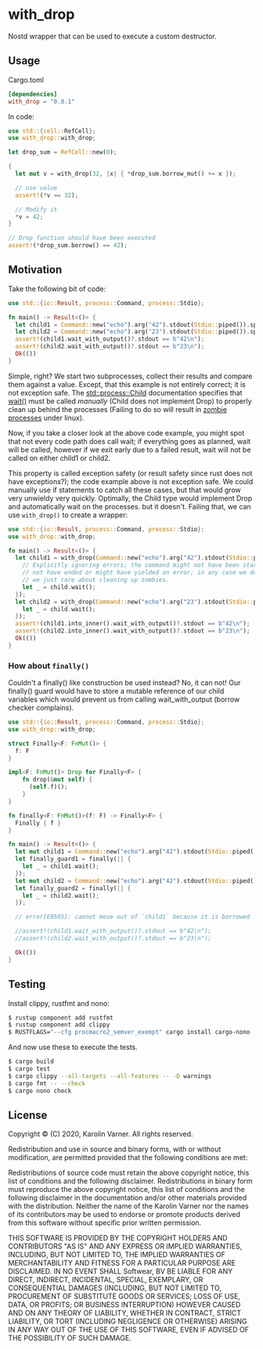 # with_drop

Nostd wrapper that can be used to execute a custom destructor.

## Usage

Cargo.toml

```toml
[dependencies]
with_drop = "0.0.1"
```

In code:

```rust
use std::{cell::RefCell};
use with_drop::with_drop;

let drop_sum = RefCell::new(0);

{
  let mut v = with_drop(32, |x| { *drop_sum.borrow_mut() += x });

  // use value
  assert!(*v == 32);

  // Modify it
  *v = 42;
}

// Drop function should have been executed
assert!(*drop_sum.borrow() == 42);
```

## Motivation

Take the following bit of code:

```rust
use std::{io::Result, process::Command, process::Stdio};

fn main() -> Result<()> {
  let child1 = Command::new("echo").arg("42").stdout(Stdio::piped()).spawn()?;
  let child2 = Command::new("echo").arg("23").stdout(Stdio::piped()).spawn()?;
  assert!(child1.wait_with_output()?.stdout == b"42\n");
  assert!(child2.wait_with_output()?.stdout == b"23\n");
  Ok(())
}
```

Simple, right? We start two subprocesses, collect their results and compare them against a value.
Except, that this example is not entirely correct; it is not exception safe. The [std::process::Child](https://doc.rust-lang.org/std/process/struct.Child.html)
documentation specifies that [wait()](https://doc.rust-lang.org/std/process/struct.Child.html#method.wait)
must be called *manually* (Child does not implement Drop) to properly clean up behind the processes
(Failing to do so will result in [zombie processes](https://en.wikipedia.org/wiki/Zombie_process) under linux).

Now, if you take a closer look at the above code example, you might spot that not every code path does
call wait; if everything goes as planned, wait will be called, however if we exit early due to a failed
result, wait will not be called on either child1 or child2.

This property is called exception safety (or result safety since rust does not have exceptions?); the code example
above is not exception safe. We could manually use if statements to catch all these cases, but that would grow
very unwieldy very quickly. Optimally, the Child type would implement Drop and automatically wait on the processes.
but it doesn't. Failing that, we can use `with_drop()` to create a wrapper:

```rust
use std::{io::Result, process::Command, process::Stdio};
use with_drop::with_drop;

fn main() -> Result<()> {
  let child1 = with_drop(Command::new("echo").arg("42").stdout(Stdio::piped()).spawn()?, |mut child| {
    // Explicitly ignoring errors; the command might not have been started or might
    // not have ended or might have yielded an error; in any case we don't mind because
    // we just care about cleaning up zombies.
    let _ = child.wait();
  });
  let child2 = with_drop(Command::new("echo").arg("23").stdout(Stdio::piped()).spawn()?, |mut child| {
    let _ = child.wait();
  });
  assert!(child1.into_inner().wait_with_output()?.stdout == b"42\n");
  assert!(child2.into_inner().wait_with_output()?.stdout == b"23\n");
  Ok(())
}
```

### How about `finally()`

Couldn't a finally() like construction be used instead? No, it can not!
Our finally() guard would have to store a mutable reference of our child
variables which would prevent us from calling wait_with_output (borrow checker
complains).

```rust
use std::{io::Result, process::Command, process::Stdio};
use with_drop::with_drop;

struct Finally<F: FnMut()> {
  f: F
}

impl<F: FnMut()> Drop for Finally<F> {
    fn drop(&mut self) {
      (self.f)();
    }
}

fn finally<F: FnMut()>(f: F) -> Finally<F> {
  Finally { f }
}

fn main() -> Result<()> {
  let mut child1 = Command::new("echo").arg("42").stdout(Stdio::piped()).spawn()?;
  let finally_guard1 = finally(|| {
    let _ = child1.wait();
  });
  let mut child2 = Command::new("echo").arg("42").stdout(Stdio::piped()).spawn()?;
  let finally_guard2 = finally(|| {
    let _ = child2.wait();
  });

  // error[E0505]: cannot move out of `child1` because it is borrowed

  //assert!(child1.wait_with_output()?.stdout == b"42\n");
  //assert!(child2.wait_with_output()?.stdout == b"23\n");

  Ok(())
}
```

## Testing

Install clippy, rustfmt and nono:

```bash
$ rustup component add rustfmt
$ rustup component add clippy
$ RUSTFLAGS="--cfg procmacro2_semver_exempt" cargo install cargo-nono
```

And now use these to execute the tests.

```bash
$ cargo build
$ cargo test
$ cargo clippy --all-targets --all-features -- -D warnings
$ cargo fmt -- --check
$ cargo nono check
```

## License

Copyright © (C) 2020, Karolin Varner. All rights reserved.

Redistribution and use in source and binary forms, with or without modification, are permitted provided that the following conditions are met:

Redistributions of source code must retain the above copyright notice, this list of conditions and the following disclaimer.
Redistributions in binary form must reproduce the above copyright notice, this list of conditions and the following disclaimer in the documentation and/or other materials provided with the distribution.
Neither the name of the Karolin Varner nor the names of its contributors may be used to endorse or promote products derived from this software without specific prior written permission.

THIS SOFTWARE IS PROVIDED BY THE COPYRIGHT HOLDERS AND CONTRIBUTORS "AS IS" AND ANY EXPRESS OR IMPLIED WARRANTIES, INCLUDING, BUT NOT LIMITED TO, THE IMPLIED WARRANTIES OF MERCHANTABILITY AND FITNESS FOR A PARTICULAR PURPOSE ARE DISCLAIMED. IN NO EVENT SHALL Softwear, BV BE LIABLE FOR ANY DIRECT, INDIRECT, INCIDENTAL, SPECIAL, EXEMPLARY, OR CONSEQUENTIAL DAMAGES (INCLUDING, BUT NOT LIMITED TO, PROCUREMENT OF SUBSTITUTE GOODS OR SERVICES; LOSS OF USE, DATA, OR PROFITS; OR BUSINESS INTERRUPTION) HOWEVER CAUSED AND ON ANY THEORY OF LIABILITY, WHETHER IN CONTRACT, STRICT LIABILITY, OR TORT (INCLUDING NEGLIGENCE OR OTHERWISE) ARISING IN ANY WAY OUT OF THE USE OF THIS SOFTWARE, EVEN IF ADVISED OF THE POSSIBILITY OF SUCH DAMAGE.
